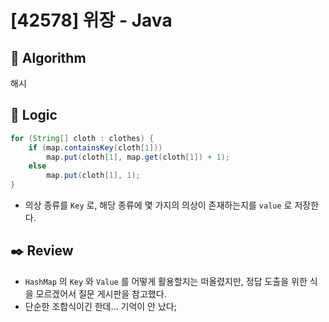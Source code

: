 # [42578] 위장 - Java

## :pushpin: **Algorithm**

해시

## :round_pushpin: **Logic**

```java
for (String[] cloth : clothes) {
    if (map.containsKey(cloth[1]))
        map.put(cloth[1], map.get(cloth[1]) + 1);
    else
        map.put(cloth[1], 1);
}
```

- 의상 종류를 `Key` 로, 해당 종류에 몇 가지의 의상이 존재하는지를 `value` 로 저장한다.

## :black_nib: **Review**

- `HashMap` 의 `Key` 와 `Value` 를 어떻게 활용할지는 떠올렸지만, 정답 도출을 위한 식을 모르겠어서 질문 게시판을 참고했다.
- 단순한 조합식이긴 한데... 기억이 안 났다;